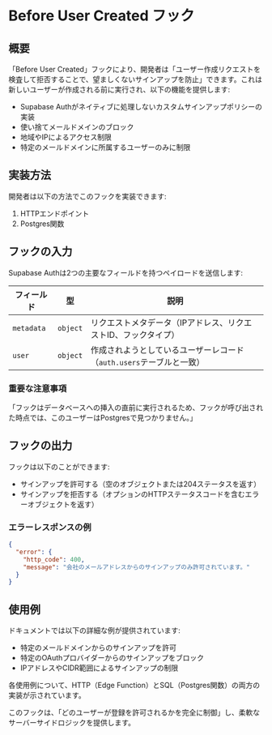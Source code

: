 # Before User Created フック

## 概要

「Before User Created」フックにより、開発者は「ユーザー作成リクエストを検査して拒否することで、望ましくないサインアップを防止」できます。これは新しいユーザーが作成される前に実行され、以下の機能を提供します:

- Supabase Authがネイティブに処理しないカスタムサインアップポリシーの実装
- 使い捨てメールドメインのブロック
- 地域やIPによるアクセス制限
- 特定のメールドメインに所属するユーザーのみに制限

## 実装方法

開発者は以下の方法でこのフックを実装できます:
1. HTTPエンドポイント
2. Postgres関数

## フックの入力

Supabase Authは2つの主要なフィールドを持つペイロードを送信します:

| フィールド | 型 | 説明 |
|-----------|----------|----------------------------------------------------------------|
| `metadata`| `object` | リクエストメタデータ（IPアドレス、リクエストID、フックタイプ） |
| `user` | `object` | 作成されようとしているユーザーレコード（`auth.users`テーブルと一致） |

### 重要な注意事項
「フックはデータベースへの挿入の直前に実行されるため、フックが呼び出された時点では、このユーザーはPostgresで見つかりません。」

## フックの出力

フックは以下のことができます:
- サインアップを許可する（空のオブジェクトまたは204ステータスを返す）
- サインアップを拒否する（オプションのHTTPステータスコードを含むエラーオブジェクトを返す）

### エラーレスポンスの例
```json
{
  "error": {
    "http_code": 400,
    "message": "会社のメールアドレスからのサインアップのみ許可されています。"
  }
}
```

## 使用例

ドキュメントでは以下の詳細な例が提供されています:
- 特定のメールドメインからのサインアップを許可
- 特定のOAuthプロバイダーからのサインアップをブロック
- IPアドレスやCIDR範囲によるサインアップの制限

各使用例について、HTTP（Edge Function）とSQL（Postgres関数）の両方の実装が示されています。

このフックは、「どのユーザーが登録を許可されるかを完全に制御」し、柔軟なサーバーサイドロジックを提供します。
